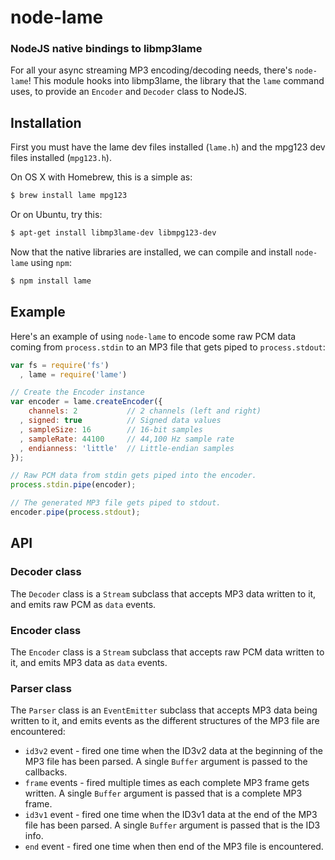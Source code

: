 node-lame
=========
### NodeJS native bindings to libmp3lame

For all your async streaming MP3 encoding/decoding needs, there's `node-lame`!
This module hooks into libmp3lame, the library that the `lame` command uses, to
provide an `Encoder` and `Decoder` class to NodeJS.


Installation
------------

First you must have the lame dev files installed (`lame.h`) and the mpg123 dev
files installed (`mpg123.h`).

On OS X with Homebrew, this is a simple as:

``` bash
$ brew install lame mpg123
```

Or on Ubuntu, try this:

``` bash
$ apt-get install libmp3lame-dev libmpg123-dev
```

Now that the native libraries are installed, we can compile and install
`node-lame` using `npm`:

``` bash
$ npm install lame
```


Example
-------

Here's an example of using `node-lame` to encode some raw PCM data coming from
`process.stdin` to an MP3 file that gets piped to `process.stdout`:

``` javascript
var fs = require('fs')
  , lame = require('lame')

// Create the Encoder instance
var encoder = lame.createEncoder({
    channels: 2           // 2 channels (left and right)
  , signed: true          // Signed data values
  , sampleSize: 16        // 16-bit samples
  , sampleRate: 44100     // 44,100 Hz sample rate
  , endianness: 'little'  // Little-endian samples
});

// Raw PCM data from stdin gets piped into the encoder.
process.stdin.pipe(encoder);

// The generated MP3 file gets piped to stdout.
encoder.pipe(process.stdout);
```


API
---

### Decoder class

The `Decoder` class is a `Stream` subclass that accepts MP3 data written to it,
and emits raw PCM as `data` events.

### Encoder class

The `Encoder` class is a `Stream` subclass that accepts raw PCM data written to
it, and emits MP3 data as `data` events.

### Parser class

The `Parser` class is an `EventEmitter` subclass that accepts MP3 data being
written to it, and emits events as the different structures of the MP3 file are
encountered:

  * `id3v2` event - fired one time when the ID3v2 data at the beginning of the MP3 file has been parsed. A single `Buffer` argument is passed to the callbacks.
  * `frame` events - fired multiple times as each complete MP3 frame gets written. A single `Buffer` argument is passed that is a complete MP3 frame.
  * `id3v1` event - fired one time when the ID3v1 data at the end of the MP3 file has been parsed. A single `Buffer` argument is passed that is the ID3 info.
  * `end` event - fired one time when then end of the MP3 file is encountered.
